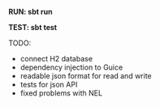 
**RUN:  sbt run**

**TEST: sbt test**

TODO:
- connect H2 database
- dependency injection to Guice
- readable json format for read and write
- tests for json API
- fixed problems with NEL

